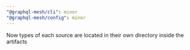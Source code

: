 ```yaml
---
"@graphql-mesh/cli": minor
"@graphql-mesh/config": minor
---
```


Now types of each source are located in their own directory inside the artifacts
